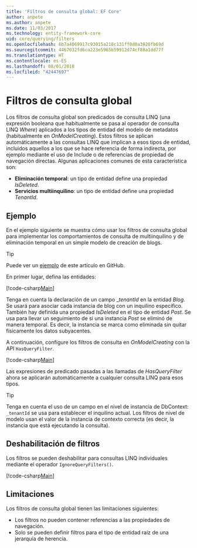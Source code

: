 ```yaml
---
title: 'Filtros de consulta global: EF Core'
author: anpete
ms.author: anpete
ms.date: 11/03/2017
ms.technology: entity-framework-core
uid: core/querying/filters
ms.openlocfilehash: 6b7a4069917c93015a218c131ff0d0a3920fb69d
ms.sourcegitcommit: 4467032fd6ca223e5965b59912d74cf88a1dd77f
ms.translationtype: HT
ms.contentlocale: es-ES
ms.lasthandoff: 08/01/2018
ms.locfileid: "42447697"
---
```

# <a name="global-query-filters"></a>Filtros de consulta global

Los filtros de consulta global son predicados de consulta LINQ (una expresión booleana que habitualmente se pasa al operador de consulta LINQ *Where*) aplicados a los tipos de entidad del modelo de metadatos (habitualmente en *OnModelCreating*). Estos filtros se aplican automáticamente a las consultas LINQ que implican a esos tipos de entidad, incluidos aquellos a los que se hace referencia de forma indirecta, por ejemplo mediante el uso de Include o de referencias de propiedad de navegación directas. Algunas aplicaciones comunes de esta característica son:

* **Eliminación temporal**: un tipo de entidad define una propiedad *IsDeleted*.
* **Servicios multiinquilino**: un tipo de entidad define una propiedad *TenantId*.

## <a name="example"></a>Ejemplo

En el ejemplo siguiente se muestra cómo usar los filtros de consulta global para implementar los comportamientos de consulta de multiinquilino y de eliminación temporal en un simple modelo de creación de blogs.

> [!TIP]
> Puede ver un [ejemplo](https://github.com/aspnet/EntityFrameworkCore/tree/master/samples/QueryFilters) de este artículo en GitHub.

En primer lugar, defina las entidades:

[!code-csharp[Main](../../../efcore-repo/samples/QueryFilters/Program.cs#Entities)]

Tenga en cuenta la declaración de un campo __tenantId_ en la entidad _Blog_. Se usará para asociar cada instancia de blog con un inquilino específico. También hay definida una propiedad _IsDeleted_ en el tipo de entidad _Post_. Se usa para llevar un seguimiento de si una instancia _Post_ se eliminó de manera temporal. Es decir, la instancia se marca como eliminada sin quitar físicamente los datos subyacentes.

A continuación, configure los filtros de consulta en _OnModelCreating_ con la API ```HasQueryFilter```.

[!code-csharp[Main](../../../efcore-repo/samples/QueryFilters/Program.cs#Configuration)]

Las expresiones de predicado pasadas a las llamadas de _HasQueryFilter_ ahora se aplicarán automáticamente a cualquier consulta LINQ para esos tipos.

> [!TIP]
> Tenga en cuenta el uso de un campo en el nivel de instancia de DbContext: ```_tenantId``` se usa para establecer el inquilino actual. Los filtros de nivel de modelo usan el valor de la instancia de contexto correcta (es decir, la instancia que está ejecutando la consulta).

## <a name="disabling-filters"></a>Deshabilitación de filtros

Los filtros se pueden deshabilitar para consultas LINQ individuales mediante el operador ```IgnoreQueryFilters()```.

[!code-csharp[Main](../../../efcore-repo/samples/QueryFilters/Program.cs#IgnoreFilters)]

## <a name="limitations"></a>Limitaciones

Los filtros de consulta global tienen las limitaciones siguientes:

* Los filtros no pueden contener referencias a las propiedades de navegación.
* Solo se pueden definir filtros para el tipo de entidad raíz de una jerarquía de herencia.
